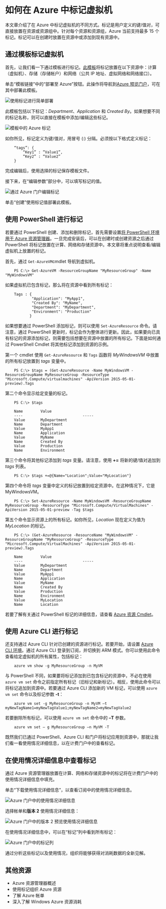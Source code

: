 <properties
   pageTitle="如何在 Azure 中标记虚拟机"
   description="了解如何在 Azure 中标记虚拟机"
   services="virtual-machines"
   documentationCenter=""
   authors="dsk-2015"
   manager="timlt"
   editor="tysonn"
   tags="azure-resource-manager"/>

<tags 
	ms.service="virtual-machines"
    ms.date="07/23/2015" 
    wacn.date="08/29/2015"/>

# 如何在 Azure 中标记虚拟机

本文章介绍了在 Azure 中标记虚拟机的不同方式。标记是用户定义的键/值对，可直接放置在资源或资源组中。针对每个资源和资源组，Azure 当前支持最多 15 个标记。标记可以在创建时放置在资源中或添加到现有资源中。

## 通过模板标记虚拟机

首先，让我们看一下通过模板进行标记。[此模板](https://github.com/Azure/azure-quickstart-templates/tree/master/101-tags-vm)将标记放置在以下资源中：计算（虚拟机）、存储（存储帐户）和网络（公共 IP 地址、虚拟网络和网络接口）。

单击[](https://github.com/Azure/azure-quickstart-templates/tree/master/101-tags-vm)“模板链接”中的“部署至 Azure”按钮。此操作将导航到[Azure 预览门户](http://manage.windowsazure.cn/)，可在其中部署此模板。

![使用标记进行简单部署](./media/virtual-machines-tagging-arm/deploy-to-azure-tags.png)

此模板包括以下标记：*Department*、*Application* 和 *Created By*。如果想要不同的标记名称，则可以直接在模板中添加/编辑这些标记。

![模板中的 Azure 标记](./media/virtual-machines-tagging-arm/azure-tags-in-a-template.png)

如你所见，标记定义为键/值对，用冒号 (:) 分隔。必须按以下格式定义标记：

        “tags”: {
            “Key1” : ”Value1”,
            “Key2” : “Value2”
        }

完成编辑后，使用选择的标记保存模板文件。

接下来，在“编辑参数”部分中，可以填写标记的值。

![通过 Azure 门户编辑标记](./media/virtual-machines-tagging-arm/edit-tags-in-azure-portal.png)

单击“创建”使用标记值部署此模板。


## 使用 PowerShell 进行标记

若要通过 PowerShell 创建、添加和删除标记，首先需要设置[将 PowerShell 环境用于 Azure 资源管理器][]。一旦完成安装后，可以在创建时或创建资源之后通过 PowerShell 将标记放置在计算、网络和存储资源中。本文章将重点说明查看/编辑虚拟机上放置的标记。

首先，通过 `Get-AzureVM`cmdlet 导航到虚拟机。

        PS C:\> Get-AzureVM -ResourceGroupName "MyResourceGroup" -Name "MyWindowsVM"

如果虚拟机已包含标记，那么将在资源中看到所有标记：

        Tags : {
                "Application": "MyApp1",
                "Created By": "MyName",
                "Department": "MyDepartment",
                "Environment": "Production"
               }

如果想要通过 PowerShell 添加标记，则可以使用 `Set-AzureResource` 命令。请注意，通过 PowerShell 更新时，标记会作为整体进行更新。因此，如果要向已具有标记的资源添加标记，则需要包括想要在资源中放置的所有标记。下面是如何通过 PowerShell Cmdlet 将其他标记添加到资源的示例。

第一个 cmdlet 使用 `Get-AzureResource` 和 `Tags` 函数将 *MyWindowsVM* 中放置的所有标记放置到 *tags* 变量中。

        PS C:\> $tags = (Get-AzureResource -Name MyWindowsVM -ResourceGroupName MyResourceGroup -ResourceType "Microsoft.Compute/virtualmachines" -ApiVersion 2015-05-01-preview).Tags

第二个命令显示给定变量的标记。

        PS C:\> $tags

        Name		Value
        ----                           -----
        Value		MyDepartment
        Name		Department
        Value		MyApp1
        Name		Application
        Value		MyName
        Name		Created By
        Value		Production
        Name		Environment

第三个命令将其他标记添加到 *tags* 变量。请注意，使用 **+=** 将新的键/值对追加到 *tags* 列表。

        PS C:\> $tags +=@{Name="Location";Value="MyLocation"}

第四个命令将 *tags* 变量中定义的标记放置到给定资源中。在这种情况下，它是 MyWindowsVM。

        PS C:\> Set-AzureResource -Name MyWindowsVM -ResourceGroupName MyResourceGroup -ResourceType "Microsoft.Compute/VirtualMachines" -ApiVersion 2015-05-01-preview -Tag $tags

第五个命令显示资源上的所有标记。如你所见，*Location* 现在定义为值为 *MyLocation* 的标记。

        PS C:\> (Get-AzureResource -ResourceName "MyWindowsVM" -ResourceGroupName "MyResourceGroup" -ResourceType "Microsoft.Compute/VirtualMachines" -ApiVersion 2015-05-01-preview).Tags

        Name		Value
        ----                           -----
        Value		MyDepartment
        Name		Department
        Value		MyApp1
        Name		Application
        Value		MyName
        Name		Created By
        Value		Production
        Name		Environment
        Value		MyLocation
        Name		Location

若要了解有关通过 PowerShell 标记的详细信息，请查看 [Azure 资源 Cmdlet][]。


## 使用 Azure CLI 进行标记

还支持通过 Azure CLI 针对已创建的资源进行标记。若要开始，请设置 [Azure CLI 环境][]。通过 Azure CLI 登录到订阅，并切换到 ARM 模式。你可以使用此命令查看给定虚拟机的所有属性，包括标记：

        azure vm show -g MyResourceGroup -n MyVM

与 PowerShell 不同，如果要将标记添加到已包含标记的资源中，不必在使用 `azure vm set` 命令之前指定所有标记（旧标记和新标记）。相反，使用此命令可以将标记追加到资源中。若要通过 Azure CLI 添加新的 VM 标记，可以使用 `azure vm set` 命令以及标记参数 **-t**：

        azure vm set -g MyResourceGroup -n MyVM –t myNewTagName1=myNewTagValue1;myNewTagName2=myNewTagValue2

若要删除所有标记，可以使用 `azure vm set` 命令中的 **–T** 参数。

        azure vm set – g MyResourceGroup –n MyVM -T


既然我们已通过 PowerShell、Azure CLI 和门户将标记应用到资源中，那就让我们看一看使用情况详细信息，以在计费门户中的查看标记。


## 在使用情况详细信息中查看标记

通过 Azure 资源管理器放置在计算、网络和存储资源中的标记将在计费门户中的使用情况详细信息中填充。

单击“下载使用情况详细信息”，以查看订阅中的使用情况详细信息。

![Azure 门户中的使用情况详细信息](./media/virtual-machines-tagging-arm/azure-portal-tags-usage-details.png)

选择帐单和**版本 2** 使用情况详细信息：

![Azure 门户中的版本 2 预览使用情况详细信息](./media/virtual-machines-tagging-arm/azure-portal-version2-usage-details.png)

在使用情况详细信息中，可以在“标记”列中看到所有标记：

![Azure 门户中的标记列](./media/virtual-machines-tagging-arm/azure-portal-tags-column.png)

通过分析这些标记以及使用情况，组织将能够获得对消耗数据的全新见解。


## 其他资源

* <!--[-->Azure 资源管理器概述<!--][]-->
* <!--[-->使用标记组织 Azure 资源<!--][]-->
* <!--[-->了解 Azure 帐单<!--][]-->
* <!--[-->深入了解 Windows Azure 资源消耗<!--][]-->



[将 PowerShell 环境用于 Azure 资源管理器]: /documentation/articles/powershell-azure-resource-manager
[Azure 资源 Cmdlet]: https://msdn.microsoft.com/zh-cn/library/azure/dn757692.aspx
[Azure CLI 环境]: /documentation/articles/xplat-cli-azure-resource-manager
[Azure 资源管理器概述]: /documentation/articles/resource-group-overview
[使用标记组织 Azure 资源]: /documentation/articles/resource-group-using-tags
[了解 Azure 帐单]: /documentation/articles/billing-understand-your-bill
[深入了解 Windows Azure 资源消耗]: /documentation/articles/billing-usage-rate-card-overview
<!---HONumber=67-->